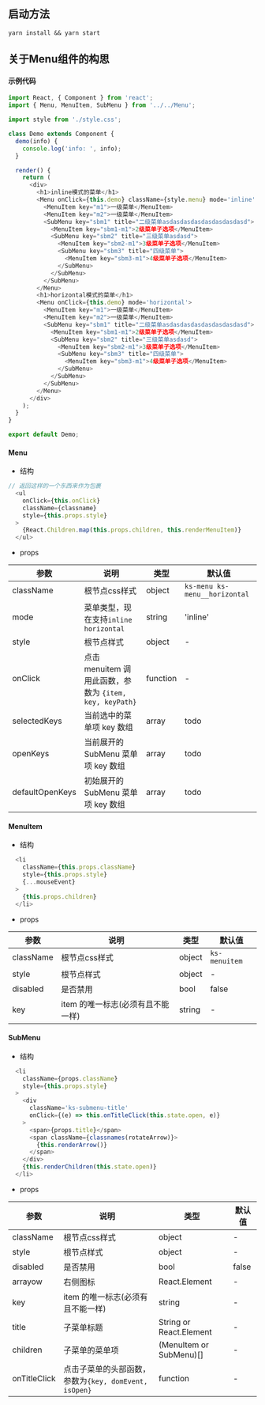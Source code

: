 ## 启动方法
```shell
yarn install && yarn start
```

## 关于Menu组件的构思
#### 示例代码
```js
import React, { Component } from 'react';
import { Menu, MenuItem, SubMenu } from '../../Menu';

import style from './style.css';

class Demo extends Component {
  demo(info) {
    console.log('info: ', info);
  }

  render() {
    return (
      <div>
        <h1>inline模式的菜单</h1>
        <Menu onClick={this.demo} className={style.menu} mode='inline' style={{ width: 240 }}>
          <MenuItem key="m1">一级菜单</MenuItem>
          <MenuItem key="m2">一级菜单</MenuItem>
          <SubMenu key="sbm1" title="二级菜单asdasdasdasdasdasdasdasd">
            <MenuItem key="sbm1-m1">2级菜单子选项</MenuItem>
            <SubMenu key="sbm2" title="三级菜单asdasd">
              <MenuItem key="sbm2-m1">3级菜单子选项</MenuItem>
              <SubMenu key="sbm3" title="四级菜单">
                <MenuItem key="sbm3-m1">4级菜单子选项</MenuItem>
              </SubMenu>
            </SubMenu>
          </SubMenu>
        </Menu>
        <h1>horizontal模式的菜单</h1>
        <Menu onClick={this.demo} mode='horizontal'>
          <MenuItem key="m1">一级菜单</MenuItem>
          <MenuItem key="m2">一级菜单</MenuItem>
          <SubMenu key="sbm1" title="二级菜单asdasdasdasdasdasdasdasd">
            <MenuItem key="sbm1-m1">2级菜单子选项</MenuItem>
            <SubMenu key="sbm2" title="三级菜单asdasd">
              <MenuItem key="sbm2-m1">3级菜单子选项</MenuItem>
              <SubMenu key="sbm3" title="四级菜单">
                <MenuItem key="sbm3-m1">4级菜单子选项</MenuItem>
              </SubMenu>
            </SubMenu>
          </SubMenu>
        </Menu>
      </div>
    );
  }
}

export default Demo;
```

#### Menu
+ 结构
```js
// 返回这样的一个东西来作为包裹
  <ul
    onClick={this.onClick}
    className={classname}
    style={this.props.style}
  >
    {React.Children.map(this.props.children, this.renderMenuItem)}
  </ul>
```

+ props

| 参数  | 说明 | 类型 | 默认值 |
| ---- | ---- | ---- | ---- |
| className | 根节点css样式 | object | `ks-menu ks-menu__horizontal` |
| mode | 菜单类型，现在支持`inline` `horizontal` | string | 'inline' |
| style | 根节点样式 | object | - |
| onClick | 点击 menuitem 调用此函数，参数为 `{item, key, keyPath}` | function | - |
| selectedKeys | 当前选中的菜单项 key 数组 | array | todo |
| openKeys | 当前展开的 SubMenu 菜单项 key 数组 | array | todo |
| defaultOpenKeys | 初始展开的 SubMenu 菜单项 key 数组 | array | todo |

#### MenuItem
+ 结构
```js
  <li
    className={this.props.className}
    style={this.props.style}
    {...mouseEvent}
  >
    {this.props.children}
  </li>
```

+ props

| 参数  | 说明 | 类型 | 默认值 |
| ---- | ---- | ---- | ---- |
| className | 根节点css样式 | object | `ks-menuitem` |
| style | 根节点样式 | object | - |
| disabled | 是否禁用	| bool | false |
| key | item 的唯一标志(必须有且不能一样) | string | - |


#### SubMenu
+ 结构
```js
  <li
    className={props.className}
    style={this.props.style}
  >
    <div
      className='ks-submenu-title'
      onClick={(e) => this.onTitleClick(this.state.open, e)}
    >
      <span>{props.title}</span>
      <span className={classnames(rotateArrow)}>
        {this.renderArrow()}
      </span>
    </div>
    {this.renderChildren(this.state.open)}
  </li>
```

+ props

| 参数  | 说明 | 类型 | 默认值 |
| ---- | ---- | ---- | ---- |
| className | 根节点css样式 | object | - |
| style | 根节点样式 | object | - |
| disabled | 是否禁用	| bool | false |
| arrayow | 右侧图标 | React.Element | - |
| key | item 的唯一标志(必须有且不能一样) | string | - |
| title | 子菜单标题 | String or React.Element | - |
| children | 子菜单的菜单项 | (MenuItem or SubMenu)[] | - |
| onTitleClick | 点击子菜单的头部函数，参数为`{key, domEvent, isOpen}` | function | - |

